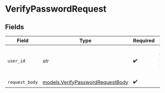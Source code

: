 # VerifyPasswordRequest


## Fields

| Field                                                                      | Type                                                                       | Required                                                                   | Description                                                                | Example                                                                    |
| -------------------------------------------------------------------------- | -------------------------------------------------------------------------- | -------------------------------------------------------------------------- | -------------------------------------------------------------------------- | -------------------------------------------------------------------------- |
| `user_id`                                                                  | *str*                                                                      | :heavy_check_mark:                                                         | The ID of the user for whom to verify the password                         | user_123                                                                   |
| `request_body`                                                             | [models.VerifyPasswordRequestBody](../models/verifypasswordrequestbody.md) | :heavy_check_mark:                                                         | N/A                                                                        |                                                                            |